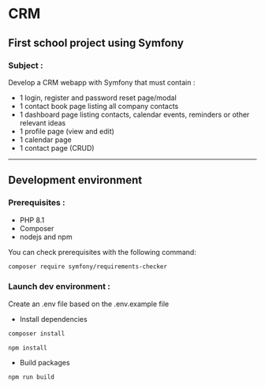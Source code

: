 # CRM

## First school project using Symfony

### Subject :

Develop a CRM webapp with Symfony that must contain :

* 1 login, register and password reset page/modal
* 1 contact book page listing all company contacts 
* 1 dashboard page listing contacts, calendar events, reminders or other relevant ideas
* 1 profile page (view and edit)
* 1 calendar page
* 1 contact page (CRUD)

------------

## Development environment

### Prerequisites :

* PHP 8.1
* Composer
* nodejs and npm

You can check prerequisites with the following command:

```bash
composer require symfony/requirements-checker
```

### Launch dev environment :

Create an .env file based on the .env.example file

- Install dependencies

```bash
composer install
```

```bash
npm install
```

- Build packages

```bash
npm run build
```